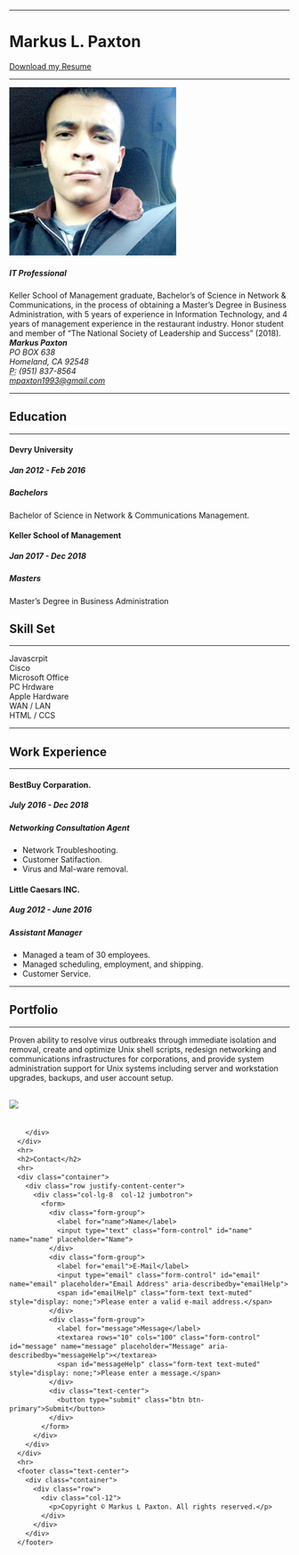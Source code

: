 <html lang="en">
  <head>
    <meta charset="utf-8">
    <meta http-equiv="X-UA-Compatible" content="IE=edge">
    <meta name="viewport" content="width=device-width, initial-scale=1">
    <title>Bootstrap Resume Page Template</title>
    <!-- Bootstrap -->
    <link href="css/bootstrap-4.0.0.css" rel="stylesheet">
  </head>
  <body>
<div class="container">
  <hr>
      <div class="row">
        <div class="col-6">
          <h1>Markus L. Paxton</h1>
        </div>
        <div class="col-6">
          <p class="text-right"><a href="">Download my Resume</a></p>
        </div>
      </div>
      <hr>
      <div class="row">
        <div class="col-md-8 col-sm-12 col-lg-12">
          <div class="media">
            <img src="images/15420998_1195455033825684_1152670594741810338_n.jpg" alt="Generic placeholder image" width="300" height="302" class="mr-3 rounded">
            <div class="media-body">
              <h5 class="mt-0">IT Professional</h5>
              Keller School of Management graduate, Bachelor’s of Science in Network & Communications, in the process of obtaining a Master’s Degree in Business Administration, with 5 years of experience in Information Technology, and 4 years of management experience in the restaurant industry. Honor student and member of “The National Society of Leadership and Success” (2018).		 
            </div>
          </div>
        </div>
        <div class="col-md-4 col-sm-12 col-lg-7">
          <div class="row justify-content-md-around m-1">
            <address>
            <strong>Markus Paxton</strong><br>
PO BOX 638<br>
Homeland, CA 92548<br>
<abbr title="Phone">P:</abbr> (951) 837-8564<br>
<a href="mailto:#">mpaxton1993@gmail.com</a>
            </address>
          </div>
        </div>
      </div>
      <hr>
      <div class="row">
        <div class="col-md-6 col-sm-12">
          <h2>Education</h2>
          <hr>
          <div class="row">
            <div class="col-6">
              <h4>Devry University</h4>
            </div>
            <div class="col-6">
              <h5 class="text-right"><span aria-hidden="true"></span> Jan 2012 - Feb 2016</h5>
            </div>
          </div>
          <h5><span class="badge badge-secondary">Bachelors</span></h5>
          <p>Bachelor of Science in Network & Communications Management.</p>
          <div class="row">
            <div class="col-6">
              <h4>Keller School of Management</h4>
            </div>
            <div class="col-6">
              <h5 class="text-right"><span aria-hidden="true"></span> Jan 2017 - Dec 2018</h5>
            </div>
          </div>
          <h5><span class="badge badge-secondary">Masters</span></h5>
          <p>Master’s Degree in Business Administration</p>
        </div>
        <div class="col-md-6 col-sm-12">
          <h2>Skill Set</h2>
          <hr>
          <div class="progress mt-4">
            <div class="progress-bar bg-success" role="progressbar" aria-valuenow="85" aria-valuemin="0" aria-valuemax="80" style="width: 100%"> Javascrpit</div>
          </div>
          <div class="progress mt-4">
            <div class="progress-bar bg-success" role="progressbar" aria-valuenow="100" aria-valuemin="0" aria-valuemax="100" style="width: 80%"> Cisco</div>
          </div>
          <div class="progress mt-4">
            <div class="progress-bar bg-success" role="progressbar" aria-valuenow="70" aria-valuemin="0" aria-valuemax="100" style="width: 90%"> Microsoft Office</div>
          </div>
          <div class="progress mt-4">
            <div class="progress-bar bg-info" role="progressbar" aria-valuenow="60" aria-valuemin="0" aria-valuemax="100" style="width: 90%"> PC Hrdware</div>
          </div>
          <div class="progress mt-4">
            <div class="progress-bar bg-warning" role="progressbar" aria-valuenow="55" aria-valuemin="0" aria-valuemax="100" style="width: 85%"> Apple Hardware</div>
          </div>
          <div class="progress mt-4">
            <div class="progress-bar bg-danger" role="progressbar" aria-valuenow="50" aria-valuemin="0" aria-valuemax="100" style="width: 85%"> WAN / LAN</div>
          </div>
          <div class="progress mt-4">
            <div class="progress-bar bg-danger" role="progressbar" aria-valuenow="50" aria-valuemin="0" aria-valuemax="100" style="width: 83%"> HTML / CCS</div>
          </div>
        </div>
      </div>
      <hr>
      <h2>Work Experience</h2>
      <hr>
      <div class="row">
        <div class="col-md-6 col-sm-12">
          <div class="row">
            <div class="col-5">
              <h4>BestBuy Corparation.</h4>
            </div>
            <div class="col-6">
              <h5 class="text-right"><span aria-hidden="true"></span> July 2016 - Dec 2018</h5>
            </div>
          </div>
          <h5><span class="badge badge-secondary">Networking Consultation Agent</span></h5>
          <p></p>
          <ul>
            <li>Network Troubleshooting.</li>
            <li>Customer Satifaction.</li>
            <li>Virus and Mal-ware removal.</li>
          </ul>
        </div>
        <div class="col-md-6 col-sm-12">
          <div class="row">
            <div class="col-5">
              <h4>Little Caesars INC.</h4>
            </div>
            <div class="col-6">
              <h5 class="text-right"><span aria-hidden="true"></span> Aug 2012 - June 2016</h5>
            </div>
          </div>
          <h5><span class="badge badge-secondary">Assistant Manager</span></h5>
          <p></p>
          <ul>
            <li>Managed a team of 30 employees.</li>
            <li>Managed scheduling, employment, and shipping.</li>
            <li>Customer Service.</li>
          </ul>
        </div>
      </div>
      <hr>
      <h2>Portfolio</h2>
      <hr>
  <p>Proven ability to resolve virus outbreaks through immediate isolation and removal, create and optimize Unix shell scripts, redesign networking and communications infrastructures for corporations, and provide system administration support for Unix systems including server and workstation upgrades, backups, and user account setup.
</p>
      <div class="container">
<div class="row text-center">
      <div class="col-sm-4 col-12 p-0"><img class="img-thumbnail"  src="https://user-images.githubusercontent.com/39105905/40589964-bd8e7d30-61ab-11e8-95e9-43223f3b8d33.PNG" alt=""></div>
          <div class="col-sm-4 col-12 p-0"><img class="img-thumbnail"  src="https://user-images.githubusercontent.com/39105905/40890112-b8b564e8-6725-11e8-9552-1cc80055a29e.PNG""></div>
          <div class="col-sm-4 col-12 p-0"><img class="img-thumbnail"  src="https://user-images.githubusercontent.com/39105905/40589961-b9857810-61ab-11e8-961e-8935145a237f.PNG" alt=""></div>
     </div>

        </div>
      </div>
      <hr>
      <h2>Contact</h2>
      <hr>
      <div class="container">
        <div class="row justify-content-center">
          <div class="col-lg-8  col-12 jumbotron">
            <form>
              <div class="form-group">
                <label for="name">Name</label>
                <input type="text" class="form-control" id="name" name="name" placeholder="Name">
              </div>
              <div class="form-group">
                <label for="email">E-Mail</label>
                <input type="email" class="form-control" id="email" name="email" placeholder="Email Address" aria-describedby="emailHelp">
                <span id="emailHelp" class="form-text text-muted" style="display: none;">Please enter a valid e-mail address.</span>
              </div>
              <div class="form-group">
                <label for="message">Message</label>
                <textarea rows="10" cols="100" class="form-control" id="message" name="message" placeholder="Message" aria-describedby="messageHelp"></textarea>
                <span id="messageHelp" class="form-text text-muted" style="display: none;">Please enter a message.</span>
              </div>
              <div class="text-center">
                <button type="submit" class="btn btn-primary">Submit</button>
              </div>
            </form>
          </div>
        </div>
      </div>
      <hr>
      <footer class="text-center">
        <div class="container">
          <div class="row">
            <div class="col-12">
              <p>Copyright © Markus L Paxton. All rights reserved.</p>
            </div>
          </div>
        </div>
      </footer>
  </div>
    <!-- jQuery (necessary for Bootstrap's JavaScript plugins) -->
    <script src="js/jquery-3.2.1.min.js"></script>
    <!-- Include all compiled plugins (below), or include individual files as needed -->
    <script src="js/popper.min.js"></script>
    <script src="js/bootstrap-4.0.0.js"></script>
  </body>
</html>
